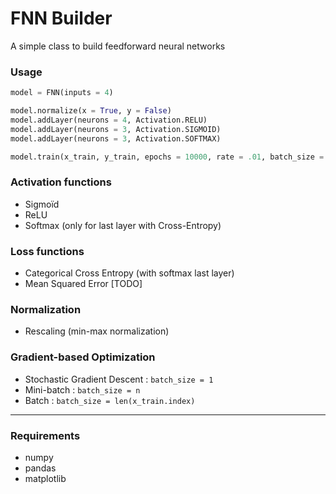 # FNN Builder

A simple class to build feedforward neural networks

### Usage

```python
model = FNN(inputs = 4)

model.normalize(x = True, y = False)
model.addLayer(neurons = 4, Activation.RELU)
model.addLayer(neurons = 3, Activation.SIGMOID)
model.addLayer(neurons = 3, Activation.SOFTMAX)

model.train(x_train, y_train, epochs = 10000, rate = .01, batch_size = 5)
```

### Activation functions
- Sigmoïd
- ReLU
- Softmax (only for last layer with Cross-Entropy)

### Loss functions
- Categorical Cross Entropy (with softmax last layer)
- Mean Squared Error [TODO]

### Normalization
- Rescaling (min-max normalization)

### Gradient-based Optimization
- Stochastic Gradient Descent : `batch_size = 1`
- Mini-batch : `batch_size = n` 
- Batch :  `batch_size = len(x_train.index)`

----
### Requirements
- numpy
- pandas
- matplotlib
